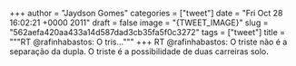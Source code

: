 
+++
author = "Jaydson Gomes"
categories = ["tweet"]
date = "Fri Oct 28 16:02:21 +0000 2011"
draft = false
image = "{TWEET_IMAGE}"
slug = "562aefa420aa433a14d587dad3cb35fa5f0c3272"
tags = ["tweet"]
title = """RT @rafinhabastos: O tris..."""
+++
RT @rafinhabastos: O triste não é a separação da dupla. O triste é a possibilidade de duas carreiras solo.
